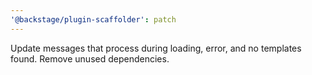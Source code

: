 ```yaml
---
'@backstage/plugin-scaffolder': patch
---
```


Update messages that process during loading, error, and no templates found.
Remove unused dependencies.
